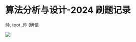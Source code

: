 # 算法分析与设计-2024 刷题记录

帅, toot ,帅 (确信

![](https://github.com/Junnran101/Basic-exercises-for-Algorithm-coding/blob/main/%23%23%20%E5%B0%8F%E9%A2%98%E8%8B%A5%E5%B9%B2/%E8%BF%99%E9%87%8C%E4%BB%80%E4%B9%88%E4%B9%9F%E6%B2%A1%E6%9C%89/GKRwA5UbQAAAtX6.jpg)
